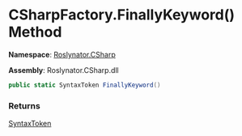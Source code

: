 # CSharpFactory\.FinallyKeyword\(\) Method

**Namespace**: [Roslynator.CSharp](../../README.md)

**Assembly**: Roslynator\.CSharp\.dll

```csharp
public static SyntaxToken FinallyKeyword()
```

### Returns

[SyntaxToken](https://docs.microsoft.com/en-us/dotnet/api/microsoft.codeanalysis.syntaxtoken)

